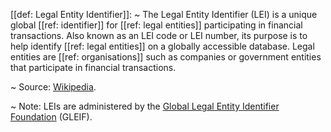 [[def: Legal Entity Identifier]]:
~ The Legal Entity Identifier (LEI) is a unique global [[ref: identifier]] for [[ref: legal entities]] participating in financial transactions. Also known as an LEI code or LEI number, its purpose is to help identify [[ref: legal entities]] on a globally accessible database. Legal entities are [[ref: organisations]] such as companies or government entities that participate in financial transactions.

~ Source: [Wikipedia](https://en.wikipedia.org/wiki/Legal_Entity_Identifier).

~ Note: LEIs are administered by the [Global Legal Entity Identifier Foundation](https://www.gleif.org/) (GLEIF).


